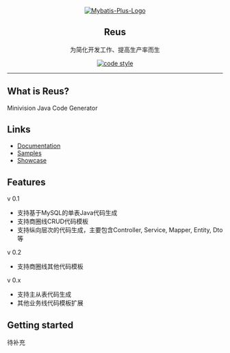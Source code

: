 <p align="center">
  <a href="http://172.16.6.53:5050/srs/reus">
   <img alt="Mybatis-Plus-Logo" src="http://172.16.6.53:5050/srs/reus/blob/master/reus.png">
  </a>
</p>

<h2 align="center">Reus</h2>

<p align="center">
    为简化开发工作、提高生产率而生
</p>

<p align="center">
  <!--
  <a href="http://search.maven.org/#search%7Cga%7C1%7Cg%3A%22com.baomidou%22%20AND%20a%3A%22mybatis-plus%22">
    <img alt="maven" src="https://img.shields.io/maven-central/v/com.baomidou/mybatis-plus.svg?style=flat-square">
  </a>
  -->

  <a href="https://www.apache.org/licenses/LICENSE-2.0">
    <img alt="code style" src="https://img.shields.io/badge/license-Apache%202-4EB1BA.svg?style=flat-square">
  </a>
</p>

---

## What is Reus?
  Minivision Java Code Generator
## Links

-   [Documentation](https://)
-   [Samples](https://)
-   [Showcase](https://)

## Features
v 0.1
-   支持基于MySQL的单表Java代码生成
-   支持商圈线CRUD代码模板
-   支持纵向层次的代码生成，主要包含Controller, Service, Mapper, Entity, Dto等

v 0.2
- 支持商圈线其他代码模板

v 0.x 
- 支持主从表代码生成
- 其他业务线代码模板扩展


## Getting started

待补充